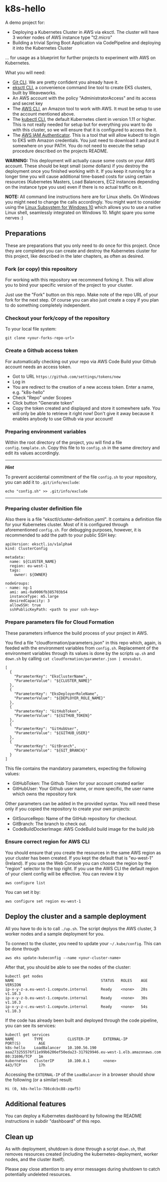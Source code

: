 # k8s-hello

A demo project for:

- Deploying a Kubernetes Cluster in AWS via eksctl. The cluster will have 3 
  worker nodes of AWS instance type "t2.micro"
- Building a trivial Spring Boot Application via CodePipeline and deploying it 
  into the Kubernetes Cluster

... for usage as a blueprint for further projects to experiment with AWS on 
Kubernetes.

What you will need:

- [Git CLI](https://git-scm.com/). We are pretty confident you already have it.
- [eksctl CLI](https://github.com/weaveworks/eksctl), a convenience command 
  line tool to create EKS clusters, built by Weaveworks.
- An AWS account with the policy "AdministratorAccess" and its access and 
  secret key
- The [AWS CLI](https://aws.amazon.com/de/cli/), an Amazon tool to work with 
  AWS. It must be setup to use the account mentioned above.
- The [kubectl CLI](https://kubernetes.io/docs/tasks/tools/install-kubectl/), 
  the default Kubernetes client in version 1.11 or higher. This is not really 
  needed for setup but for everything you want to do with this cluster, so we 
  will ensure that it is configured to access the it.
- The [AWS IAM Authenticator](https://github.com/kubernetes-sigs/aws-iam-authenticator/releases).
  This is a tool that will allow kubectl to login to EKS with Amazon 
  credentials. You just need to download it and put it somewhere on your PATH. 
  You do not need to execute the setup procedure described on the projects 
  README. 

**WARNING:** 
This deployment will actually cause some costs on your AWS account. These 
should be kept small (*some* dollars) if you destroy the deployment once you 
finished working with it. If you keep it running for a longer time you will 
cause additional time-based costs for using certain resources (Kubernetes 
Masters, Load Balancers, EC2 instances depending on the instance type you use)
even if there is no actual traffic on it.
 
 **NOTE:**
 All command line instructions here are for Linux shells. On Windows you might 
 need to change the calls accordingly. You might want to consider using the 
 [Linux Subsystem for Windows 10](https://docs.microsoft.com/en-us/windows/wsl/install-win10)
 which allows you to use a native Linux shell, seamlessly integrated on Windows 
 10. Might spare you some nerves :)

## Preparations

These are preparations that you only need to do once for this project. Once 
they are completed you can create and destroy the Kubernetes cluster for this 
project, like described in the later chapters, as often as desired.

### Fork (or copy) this repository

For working with this repository we recommend forking it. This will allow you 
to bind your specific version of the project to your cluster.

Just use the "Fork" button on this repo. Make note of the repo URL of your fork 
for the next step. Of course you can also just create a copy if you plan to do 
something completely independent. 

### Checkout your fork/copy of the repository

To your local file system:

```
git clone <your-forks-repo-url>
```

### Create a Github access token

For automatically checking out your repo via AWS Code Build your Github account 
needs an access token.

- Got to URL `https://github.com/settings/tokens/new`
- Log in
- You are redirect to the creation of a new access token. Enter a name, e.g.
  "k8s-hello"
- Check "Repo" under Scopes
- Click button "Generate token"
- Copy the token created and displayed and store it somewhere safe. You will
  only be able to retrieve it right now! Don't give it away because it enables
  anybody to use Github via your account!


### Preparing environment variables ###

Within the root directory of the project, you will find a file 
`config.template.sh`. Copy this file to to `config.sh` in the same directory 
and edit its values accordingly.

---
***Hint***

To prevent accidental commitment of the file `config.sh` to your repository, 
you can add it to `.git/info/exclude`:
```
echo "config.sh" >> .git/info/exclude
```
---

### Preparing cluster definition file

Also there is a file "eksctl/cluster-definition.yaml". It contains a definition 
file for your Kubernetes cluster. Most of it is configured through 
aforementioned `config.sh`. For debugging purposes, however, it is recommended 
to add the path to your public SSH key:
``` 
apiVersion: eksctl.io/v1alpha4
kind: ClusterConfig

metadata:
  name: ${CLUSTER_NAME}
  region: eu-west-1
  tags:
    owner: ${OWNER}

nodeGroups:
- name: ng-1
  ami: ami-0a9006fb385703b54
  instanceType: m5.large
  desiredCapacity: 3
  allowSSH: true
  sshPublicKeyPath: <path to your ssh-key>
```

### Prepare parameters file for Cloud Formation

These parameters influence the build process of your project in AWS.

You find a file "cloudformation/parameters.json" in this repo which, again, is 
feeded with the environment variables from `config.sh`. Replacement of the 
environment variables through its values is done by the scripts `up.sh` and 
`down.sh` by calling `cat cloudformation/parameter.json | envsubst`.

```
[
  {
    "ParameterKey": "EksClusterName",
    "ParameterValue": "${CLUSTER_NAME}"
  },
  {
    "ParameterKey": "EksDeployerRoleName",
    "ParameterValue": "${DEPLOYER_ROLE_NAME}"
  },
  {
    "ParameterKey": "GitHubToken",
    "ParameterValue": "${GITHUB_TOKEN}"
  },
  {
    "ParameterKey": "GitHubUser",
    "ParameterValue": "${GITHUB_USER}"
  },
  {
    "ParameterKey": "GitBranch",
    "ParameterValue": "${GIT_BRANCH}"
  }
]
```

This file contains the mandatory parameters, expecting the following values: 
  
- GitHubToken: The Github Token for your account created earlier
- GitHubUser: Your Github user name, or more specific, the user name which owns 
  the repository fork
 
Other parameters can be added in the provided syntax. You will need these only 
if you copied the repository to create your own projects:

- GitSourceRepo: Name of the GitHub repository for checkout. 
- GitBranch: The branch to check out.
- CodeBuildDockerImage: AWS CodeBuild build image for the build job 

### Ensure correct region for AWS CLI
 
You should ensure that you create the resources in the same AWS region as your 
cluster has been created. If you kept the default that is "eu-west-1" 
(Ireland). If you use the Web Console you can choose the region by the "region" 
selector to the top right. If you use the AWS CLI the default region of your 
client config will be effective. You can review it by
 
```
aws configure list
```
 
You can set it by:
 
```
aws configure set region eu-west-1
``` 
 
## Deploy the cluster and a sample deployment

All you have to do is to call `./up.sh`. The script deplyos the AWS cluster,
3 worker nodes and a sample deployment for you.

To connect to the cluster, you need to update your `~/.kube/config`. This can 
be done through

```
aws eks update-kubeconfig --name <your-cluster-name>
```

After that, you should be able to see the nodes of the cluster:
```
kubectl get nodes
NAME                                       STATUS   ROLES    AGE   VERSION
ip-x-y-z-a.eu-west-1.compute.internal      Ready    <none>   28s   v1.10.3
ip-x-y-z-b.eu-west-1.compute.internal      Ready    <none>   30s   v1.10.3
ip-x-y-z-c.eu-west-1.compute.internal      Ready    <none>   54s   v1.10.3
```

If the code has already been built and deployed through the code pipeline, you
can see its services:

```
kubectl get services
NAME         TYPE           CLUSTER-IP      EXTERNAL-IP                                                              PORT(S)        AGE
k8s-hello    LoadBalancer   10.100.56.190   aaa273255576f11e99b6206ef50eda23-317929946.eu-west-1.elb.amazonaws.com   80:31696/TCP   1m
kubernetes   ClusterIP      10.100.0.1      <none>                                                                   443/TCP        17h

```

Accessing the `EXTERNAL-IP` of the `LoadBalancer` in a browser should show the 
following (or a similar) result:
```
Hi (0, k8s-hello-786cdcbc88-zqwf5)
```

## Additional features

You can deploy a Kubernetes dashboard by following the README instructions in 
subdir "dashboard" of this repo.

## Clean up

As with deployment, shutdown is done through a script `down.sh`, that removes
resources created (including the kubernetes-deployment, worker nodes, and the 
cluster itself).

Please pay close attention to any error messages during shutdown to catch 
potentially undeleted resources. 